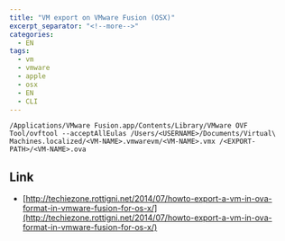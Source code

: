 ```yaml
---
title: "VM export on VMware Fusion (OSX)"
excerpt_separator: "<!--more-->"
categories:
  - EN
tags:
  - vm
  - vmware
  - apple
  - osx
  - EN
  - CLI
---
```



```
/Applications/VMware Fusion.app/Contents/Library/VMware OVF Tool/ovftool --acceptAllEulas /Users/<USERNAME>/Documents/Virtual\ Machines.localized/<VM-NAME>.vmwarevm/<VM-NAME>.vmx /<EXPORT-PATH>/<VM-NAME>.ova
```

## Link

* [http://techiezone.rottigni.net/2014/07/howto-export-a-vm-in-ova-format-in-vmware-fusion-for-os-x/](http://techiezone.rottigni.net/2014/07/howto-export-a-vm-in-ova-format-in-vmware-fusion-for-os-x/)



